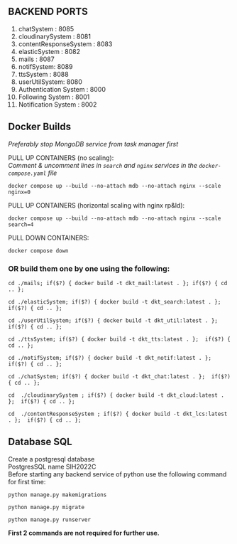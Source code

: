 ## BACKEND PORTS

1. chatSystem : 8085
2. cloudinarySystem : 8081
3. contentResponseSystem : 8083
4. elasticSystem : 8082
5. mails : 8087
6. notifSystem: 8089
7. ttsSystem : 8088
8. userUtilSystem: 8080
9. Authentication System : 8000
10. Following System : 8001
11. Notification System : 8002

## Docker Builds 
*Preferably stop MongoDB service from task manager first*

PULL UP CONTAINERS (no scaling):  
_Comment & uncomment lines in `search` and `nginx` services in the `docker-compose.yaml` file_

```
docker compose up --build --no-attach mdb --no-attach nginx --scale nginx=0
```

PULL UP CONTAINERS (horizontal scaling with nginx rp&ld):

```
docker compose up --build --no-attach mdb --no-attach nginx --scale search=4
```

PULL DOWN CONTAINERS:

```
docker compose down
```

### OR build them one by one using the following:

```
cd ./mails; if($?) { docker build -t dkt_mail:latest . }; if($?) { cd .. };
```

```
cd ./elasticSystem; if($?) { docker build -t dkt_search:latest . };  if($?) { cd .. };
```

```
cd ./userUtilSystem; if($?) { docker build -t dkt_util:latest . };  if($?) { cd .. };
```

```
cd ./ttsSystem; if($?) { docker build -t dkt_tts:latest . };  if($?) { cd .. };
```

```
cd ./notifSystem; if($?) { docker build -t dkt_notif:latest . };  if($?) { cd .. };
```

```
cd ./chatSystem; if($?) { docker build -t dkt_chat:latest . };  if($?) { cd .. };
```

```
cd  ./cloudinarySystem ; if($?) { docker build -t dkt_cloud:latest . };  if($?) { cd .. };
```

```
cd  ./contentResponseSystem ; if($?) { docker build -t dkt_lcs:latest . };  if($?) { cd .. };
```

## Database SQL

Create a postgresql database  
PostgresSQL name SIH2022C  
Before starting any backend service of python use the following command for first time:

```
python manage.py makemigrations  
```
```
python manage.py migrate 
```
```
python manage.py runserver
```  

**First 2 commands are not required for further use.**
